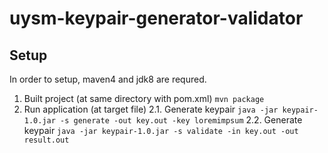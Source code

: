 # uysm-keypair-generator-validator
## Setup

In order to setup, maven4 and jdk8 are requred.

 1. Built project (at same directory with pom.xml)
    `mvn package`
 2. Run application (at target file)
    2.1. Generate keypair
    `java -jar keypair-1.0.jar -s generate -out key.out -key loremimpsum`
    2.2. Generate keypair
    `java -jar keypair-1.0.jar -s validate -in key.out -out result.out`